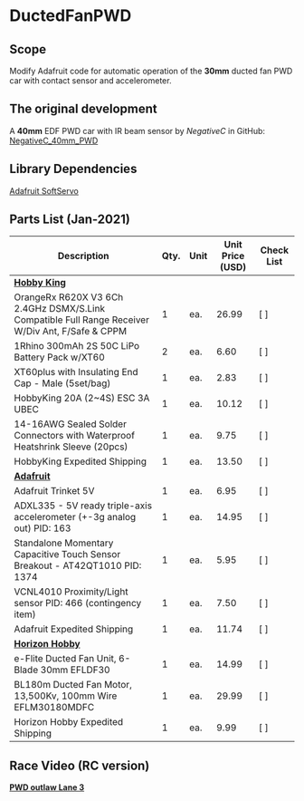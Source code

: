 # DuctedFanPWD

## Scope
Modify Adafruit code for automatic operation of the **30mm** ducted fan PWD car with contact sensor and accelerometer.

## The original development 
A **40mm** EDF PWD car with IR beam sensor by *NegativeC* in GitHub:
[NegativeC_40mm_PWD](http://bit.ly/3sU7J5x)

## Library Dependencies
[Adafruit SoftServo](http://bit.ly/3iGUG2m)

## Parts List (Jan-2021)

**Description**|**Qty.**|**Unit**|**Unit Price (USD)**| **Check List**
-------------------------------------------------------------------------------------------------------|---|------|------|----
[**Hobby King**](https://hobbyking.com/en_us)| | | |
OrangeRx R620X V3 6Ch 2.4GHz DSMX/S.Link Compatible Full Range Receiver W/Div Ant, F/Safe & CPPM | 1|ea.|26.99|[  ]
1Rhino 300mAh 2S 50C LiPo Battery Pack w/XT60|2|ea.|6.60|[ ]
XT60plus with Insulating End Cap - Male (5set/bag)|1|ea.|2.83|[ ]
HobbyKing 20A (2~4S) ESC 3A UBEC|1|ea.|10.12|[ ]
14-16AWG Sealed Solder Connectors with Waterproof Heatshrink Sleeve (20pcs)|1|ea.|9.75|[  ]
HobbyKing Expedited Shipping|1|ea.|13.50|[ ]
[**Adafruit**](https://www.adafruit.com/)| | | |
Adafruit Trinket 5V|1|ea.|6.95|[ ]
ADXL335 - 5V ready triple-axis accelerometer (+-3g analog out) PID: 163|1|ea.|14.95|[  ]
Standalone Momentary Capacitive Touch Sensor Breakout - AT42QT1010 PID: 1374|1|ea.|5.95|[  ]
VCNL4010 Proximity/Light sensor PID: 466 (contingency item)|1|ea.|7.50|[  ]
Adafruit Expedited Shipping|1|ea.|11.74|[ ]
[**Horizon Hobby**](https://www.horizonhobby.com/)| | | |
e-Flite Ducted Fan Unit, 6-Blade 30mm EFLDF30|1|ea.|14.99|[  ]
BL180m Ducted Fan Motor, 13,500Kv, 100mm Wire EFLM30180MDFC|1|ea.|29.99|[  ]
Horizon Hobby Expedited Shipping|1|ea.|9.99|[  ]

## Race Video (RC version)
[**PWD outlaw Lane 3**](https://youtu.be/PbGYy1cfhlE)




